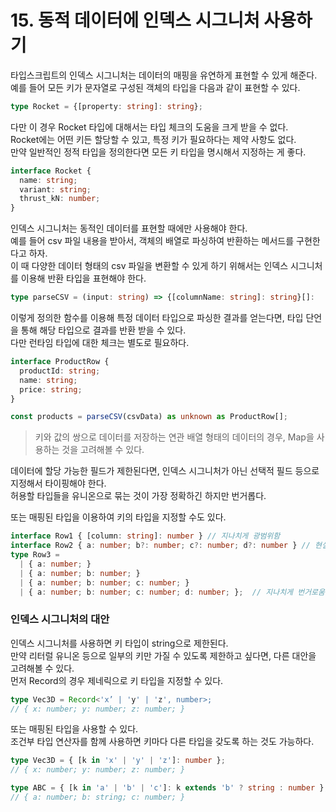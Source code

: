 # 15. 동적 데이터에 인덱스 시그니처 사용하기

타입스크립트의 인덱스 시그니처는 데이터의 매핑을 유연하게 표현할 수 있게 해준다.  
예를 들어 모든 키가 문자열로 구성된 객체의 타입을 다음과 같이 표현할 수 있다.

```ts
type Rocket = {[property: string]: string};
```

다만 이 경우 Rocket 타입에 대해서는 타입 체크의 도움을 크게 받을 수 없다.  
Rocket에는 어떤 키든 할당할 수 있고, 특정 키가 필요하다는 제약 사항도 없다.  
만약 일반적인 정적 타입을 정의한다면 모든 키 타입을 명시해서 지정하는 게 좋다.

```ts
interface Rocket {
  name: string;
  variant: string;
  thrust_kN: number;
}
```

인덱스 시그니처는 동적인 데이터를 표현할 때에만 사용해야 한다.  
예를 들어 csv 파일 내용을 받아서, 객체의 배열로 파싱하여 반환하는 메서드를 구현한다고 하자.  
이 때 다양한 데이터 형태의 csv 파일을 변환할 수 있게 하기 위해서는 인덱스 시그니처를 이용해 반환 타입을 표현해야 한다.

```ts
type parseCSV = (input: string) => {[columnName: string]: string}[]:
```

이렇게 정의한 함수를 이용해 특정 데이터 타입으로 파싱한 결과를 얻는다면, 타입 단언을 통해 해당 타입으로 결과를 반환 받을 수 있다.  
다만 런타임 타입에 대한 체크는 별도로 필요하다.

```ts
interface ProductRow {
  productId: string;
  name: string;
  price: string;
}

const products = parseCSV(csvData) as unknown as ProductRow[];
```

> 키와 값의 쌍으로 데이터를 저장하는 연관 배열 형태의 데이터의 경우, Map을 사용하는 것을 고려해볼 수 있다.

데이터에 할당 가능한 필드가 제한된다면, 인덱스 시그니처가 아닌 선택적 필드 등으로 지정해서 타이핑해야 한다.  
허용할 타입들을 유니온으로 묶는 것이 가장 정확하긴 하지만 번거롭다.

또는 매핑된 타입을 이용하여 키의 타입을 지정할 수도 있다.

```ts
interface Row1 { [column: string]: number } // 지나치게 광범위함
interface Row2 { a: number; b?: number; c?: number; d?: number } // 현실적인 최선
type Row3 =
  | { a: number; }
  | { a: number; b: number; }
  | { a: number; b: number; c: number; }
  | { a: number; b: number; c: number; d: number; };  // 지나치게 번거로움
```

### 인덱스 시그니처의 대안

인덱스 시그니처를 사용하면 키 타입이 string으로 제한된다.  
만약 리터럴 유니온 등으로 일부의 키만 가질 수 있도록 제한하고 싶다면, 다른 대안을 고려해볼 수 있다.  
먼저 Record의 경우 제네릭으로 키 타입을 지정할 수 있다.

```ts
type Vec3D = Record<'x’ | 'y' | 'z', number>;
// { x: number; y: number; z: number; }
```

또는 매핑된 타입을 사용할 수 있다.  
조건부 타입 연산자를 함께 사용하면 키마다 다른 타입을 갖도록 하는 것도 가능하다.

```ts
type Vec3D = { [k in 'x' | 'y' | 'z']: number };
// { x: number; y: number; z: number; }

type ABC = { [k in 'a' | 'b' | 'c']: k extends 'b' ? string : number };
// { a: number; b: string; c: number; }
```
